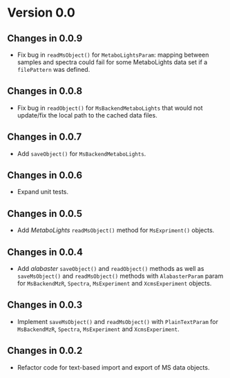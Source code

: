 # Version 0.0

## Changes in 0.0.9

- Fix bug in `readMsObject()` for `MetaboLightsParam`: mapping between samples
  and spectra could fail for some MetaboLights data set if a `filePattern`
  was defined.

## Changes in 0.0.8

- Fix bug in `readObject()` for `MsBackendMetaboLights` that would not
  update/fix the local path to the cached data files.

## Changes in 0.0.7

- Add `saveObject()` for `MsBackendMetaboLights`.

## Changes in 0.0.6

- Expand unit tests.

## Changes in 0.0.5

- Add *MetaboLights* `readMsObject()` method for `MsExpriment()` objects.

## Changes in 0.0.4

- Add *alabaster* `saveObject()` and `readObject()` methods as well as
  `saveMsObject()` and `readMsObject()` methods with `AlabasterParam` param for
  `MsBackendMzR`, `Spectra`, `MsExperiment` and `XcmsExperiment` objects.

## Changes in 0.0.3

- Implement `saveMsObject()` and `readMsObject()` with `PlainTextParam` for
  `MsBackendMzR`, `Spectra`, `MsExperiment` and `XcmsExperiment`.

## Changes in 0.0.2

- Refactor code for text-based import and export of MS data objects.